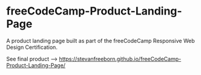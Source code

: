# freeCodeCamp-Product-Landing-Page

A product landing page built as part of the freeCodeCamp Responsive Web Design Certification.

See final product --> https://stevanfreeborn.github.io/freeCodeCamp-Product-Landing-Page/
